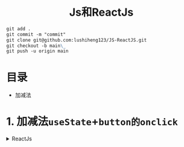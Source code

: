 <h1 align = "center">Js和ReactJs</h1>

```md
git add .
git commit -m "commit"
git clone git@github.com:lushiheng123/JS-ReactJS.git
git checkout -b main\_
git push -u origin main
```

# 目录

- 加减法

# 1. 加减法`useState`+`button的onclick`

<details>

<summary>ReactJs</summary>

```jsx
import React from "react";
import { useState, useEffect } from "react";
function App() {
  const [count, setCount] = useState(0);
  const number_add = () => {
    setCount((prevCount) => prevCount + 1);
  };
  const number_reduce = () => {
    setCount((prevCount) => prevCount - 1);
  };

  return (
    <div className="App">
      <button onClick={() => number_add()}>➕</button>
      <input placeholder="数量" value={count} />
      <button onClick={() => number_reduce()}>➖</button>
    </div>
  );
}

export default App;
```

</details>
